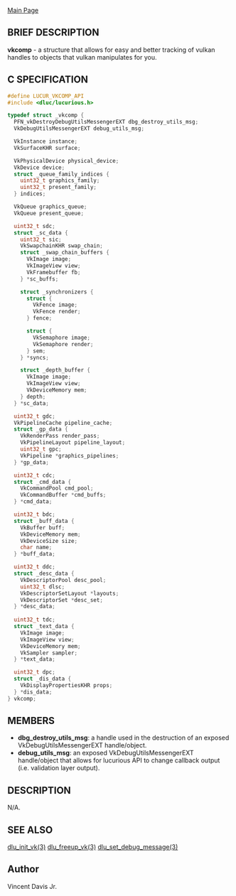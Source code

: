 <a href="https://easyip2023.github.io/lucurious-docs/" class="button">Main Page</a>

## BRIEF DESCRIPTION

**vkcomp** - a structure that allows for easy and better tracking of vulkan handles to objects that vulkan manipulates for you.

## C SPECIFICATION

```c
#define LUCUR_VKCOMP_API
#include <dluc/lucurious.h>

typedef struct _vkcomp {
  PFN_vkDestroyDebugUtilsMessengerEXT dbg_destroy_utils_msg;
  VkDebugUtilsMessengerEXT debug_utils_msg;

  VkInstance instance;
  VkSurfaceKHR surface;

  VkPhysicalDevice physical_device;
  VkDevice device;
  struct _queue_family_indices {
    uint32_t graphics_family;
    uint32_t present_family;
  } indices;

  VkQueue graphics_queue;
  VkQueue present_queue;

  uint32_t sdc;
  struct _sc_data {
    uint32_t sic;
    VkSwapchainKHR swap_chain;
    struct _swap_chain_buffers {
      VkImage image;
      VkImageView view;
      VkFramebuffer fb;
    } *sc_buffs;

    struct _synchronizers {
      struct {
        VkFence image;
        VkFence render;
      } fence;

      struct {
        VkSemaphore image;
        VkSemaphore render;
      } sem;
    } *syncs;

    struct _depth_buffer {
      VkImage image;
      VkImageView view;
      VkDeviceMemory mem;
    } depth;
  } *sc_data;

  uint32_t gdc;
  VkPipelineCache pipeline_cache;
  struct _gp_data {
    VkRenderPass render_pass;
    VkPipelineLayout pipeline_layout;
    uint32_t gpc;
    VkPipeline *graphics_pipelines;
  } *gp_data;

  uint32_t cdc;
  struct _cmd_data {
    VkCommandPool cmd_pool;
    VkCommandBuffer *cmd_buffs;
  } *cmd_data;

  uint32_t bdc;
  struct _buff_data {
    VkBuffer buff;
    VkDeviceMemory mem;
    VkDeviceSize size;
    char name;
  } *buff_data;

  uint32_t ddc;
  struct _desc_data {
    VkDescriptorPool desc_pool;
    uint32_t dlsc;
    VkDescriptorSetLayout *layouts;
    VkDescriptorSet *desc_set;
  } *desc_data;
  
  uint32_t tdc;
  struct _text_data {
    VkImage image;
    VkImageView view;
    VkDeviceMemory mem;
    VkSampler sampler;
  } *text_data;

  uint32_t dpc;
  struct _dis_data {
    VkDisplayPropertiesKHR props;
  } *dis_data;
} vkcomp;
```

## MEMBERS

* **dbg_destroy_utils_msg**: a handle used in the destruction of an exposed VkDebugUtilsMessengerEXT handle/object.
* **debug_utils_msg**: an exposed VkDebugUtilsMessengerEXT handle/object that allows for lucurious API to change callback output (i.e. validation layer output).

## DESCRIPTION

N/A.

## SEE ALSO

[dlu_init_vk(3)](https://easyip2023.github.io/lucurious-docs/api/vkcomp/dlu_init_vk)
[dlu_freeup_vk(3)](https://easyip2023.github.io/lucurious-docs/api/vkcomp/dlu_freeup_vk)
[dlu_set_debug_message(3)](https://easyip2023.github.io/lucurious-docs/api/vkcomp/dlu_set_debug_message)

## Author

Vincent Davis Jr.